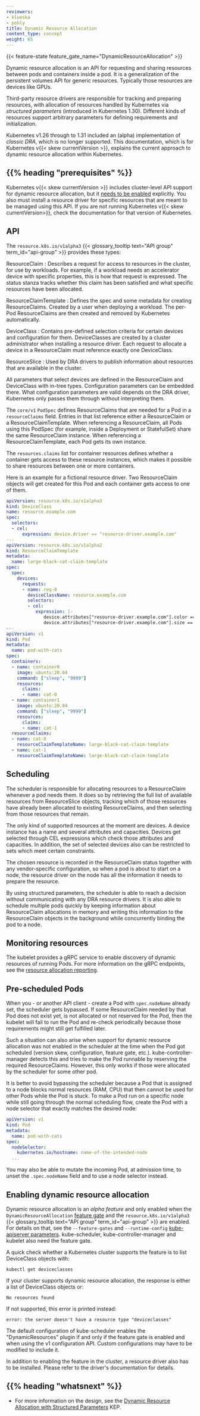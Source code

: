```yaml
---
reviewers:
- klueska
- pohly
title: Dynamic Resource Allocation
content_type: concept
weight: 65
---
```


<!-- overview -->

{{< feature-state feature_gate_name="DynamicResourceAllocation" >}}

Dynamic resource allocation is an API for requesting and sharing resources
between pods and containers inside a pod. It is a generalization of the
persistent volumes API for generic resources. Typically those resources
are devices like GPUs.

Third-party resource drivers are
responsible for tracking and preparing resources, with allocation of
resources handled by Kubernetes via _structured parameters_ (introduced in Kubernetes 1.30).
Different kinds of resources support arbitrary parameters for defining requirements and
initialization.

Kubernetes v1.26 through to 1.31 included an (alpha) implementation of _classic DRA_,
which is no longer supported. This documentation, which is for Kubernetes
v{{< skew currentVersion >}}, explains the current approach to dynamic resource
allocation within Kubernetes.

## {{% heading "prerequisites" %}}

Kubernetes v{{< skew currentVersion >}} includes cluster-level API support for
dynamic resource allocation, but it [needs to be enabled](#enabling-dynamic-resource-allocation)
explicitly. You also must install a resource driver for specific resources that
are meant to be managed using this API. If you are not running Kubernetes
v{{< skew currentVersion>}}, check the documentation for that version of Kubernetes.

<!-- body -->

## API

The `resource.k8s.io/v1alpha3`
{{< glossary_tooltip text="API group" term_id="api-group" >}} provides these types:

ResourceClaim
: Describes a request for access to resources in the cluster,
  for use by workloads. For example, if a workload needs an accelerator device
  with specific properties, this is how that request is expressed. The status
  stanza tracks whether this claim has been satisfied and what specific
  resources have been allocated.

ResourceClaimTemplate
: Defines the spec and some metadata for creating
  ResourceClaims. Created by a user when deploying a workload.
  The per-Pod ResourceClaims are then created and removed by Kubernetes
  automatically.

DeviceClass
: Contains pre-defined selection criteria for certain devices and
  configuration for them. DeviceClasses are created by a cluster administrator
  when installing a resource driver. Each request to allocate a device
  in a ResourceClaim must reference exactly one DeviceClass.

ResourceSlice
: Used by DRA drivers to publish information about resources
  that are available in the cluster.

All parameters that select devices are defined in the ResourceClaim and
DeviceClass with in-tree types. Configuration parameters can be embedded there.
What configuration parameters are valid depends on the DRA driver, Kubernetes
only passes them through without interpreting them.

The `core/v1` `PodSpec` defines ResourceClaims that are needed for a Pod in a
`resourceClaims` field. Entries in that list reference either a ResourceClaim
or a ResourceClaimTemplate. When referencing a ResourceClaim, all Pods using
this PodSpec (for example, inside a Deployment or StatefulSet) share the same
ResourceClaim instance. When referencing a ResourceClaimTemplate, each Pod gets
its own instance.

The `resources.claims` list for container resources defines whether a container gets
access to these resource instances, which makes it possible to share resources
between one or more containers.

Here is an example for a fictional resource driver. Two ResourceClaim objects
will get created for this Pod and each container gets access to one of them.

```yaml
apiVersion: resource.k8s.io/v1alpha3
kind: DeviceClass
name: resource.example.com
spec:
  selectors:
  - cel:
      expression: device.driver == "resource-driver.example.com"
---
apiVersion: resource.k8s.io/v1alpha2
kind: ResourceClaimTemplate
metadata:
  name: large-black-cat-claim-template
spec:
  spec:
    devices:
      requests:
      - name: req-0
        deviceClassName: resource.example.com
        selectors:
        - cel:
           expression: |-
              device.attributes["resource-driver.example.com"].color == "black" &&
              device.attributes["resource-driver.example.com"].size == "large"
–--
apiVersion: v1
kind: Pod
metadata:
  name: pod-with-cats
spec:
  containers:
  - name: container0
    image: ubuntu:20.04
    command: ["sleep", "9999"]
    resources:
      claims:
      - name: cat-0
  - name: container1
    image: ubuntu:20.04
    command: ["sleep", "9999"]
    resources:
      claims:
      - name: cat-1
  resourceClaims:
  - name: cat-0
    resourceClaimTemplateName: large-black-cat-claim-template
  - name: cat-1
    resourceClaimTemplateName: large-black-cat-claim-template
```

## Scheduling

The scheduler is responsible for allocating resources to a ResourceClaim whenever a pod needs
them. It does so by retrieving the full list of available resources from
ResourceSlice objects, tracking which of those resources have already been
allocated to existing ResourceClaims, and then selecting from those resources
that remain.

The only kind of supported resources at the moment are devices. A device
instance has a name and several attributes and capacities. Devices get selected
through CEL expressions which check those attributes and capacities. In
addition, the set of selected devices also can be restricted to sets which meet
certain constraints.

The chosen resource is recorded in the ResourceClaim status together with any
vendor-specific configuration, so when a pod is about to start on a node, the
resource driver on the node has all the information it needs to prepare the
resource.

By using structured parameters, the scheduler is able to reach a decision
without communicating with any DRA resource drivers. It is also able to
schedule multiple pods quickly by keeping information about ResourceClaim
allocations in memory and writing this information to the ResourceClaim objects
in the background while concurrently binding the pod to a node.

## Monitoring resources

The kubelet provides a gRPC service to enable discovery of dynamic resources of
running Pods. For more information on the gRPC endpoints, see the
[resource allocation reporting](/docs/concepts/extend-kubernetes/compute-storage-net/device-plugins/#monitoring-device-plugin-resources).

## Pre-scheduled Pods

When you - or another API client - create a Pod with `spec.nodeName` already set, the scheduler gets bypassed.
If some ResourceClaim needed by that Pod does not exist yet, is not allocated
or not reserved for the Pod, then the kubelet will fail to run the Pod and
re-check periodically because those requirements might still get fulfilled
later.

Such a situation can also arise when support for dynamic resource allocation
was not enabled in the scheduler at the time when the Pod got scheduled
(version skew, configuration, feature gate, etc.). kube-controller-manager
detects this and tries to make the Pod runnable by reserving the required
ResourceClaims. However, this only works if those were allocated by
the scheduler for some other pod.

It is better to avoid bypassing the scheduler because a Pod that is assigned to a node
blocks normal resources (RAM, CPU) that then cannot be used for other Pods
while the Pod is stuck. To make a Pod run on a specific node while still going
through the normal scheduling flow, create the Pod with a node selector that
exactly matches the desired node:

```yaml
apiVersion: v1
kind: Pod
metadata:
  name: pod-with-cats
spec:
  nodeSelector:
    kubernetes.io/hostname: name-of-the-intended-node
  ...
```

You may also be able to mutate the incoming Pod, at admission time, to unset
the `.spec.nodeName` field and to use a node selector instead.

## Enabling dynamic resource allocation

Dynamic resource allocation is an *alpha feature* and only enabled when the
`DynamicResourceAllocation` [feature gate](/docs/reference/command-line-tools-reference/feature-gates/)
and the `resource.k8s.io/v1alpha3` {{< glossary_tooltip text="API group" term_id="api-group" >}}
are enabled. For details on that, see the `--feature-gates` and `--runtime-config`
[kube-apiserver parameters](/docs/reference/command-line-tools-reference/kube-apiserver/).
kube-scheduler, kube-controller-manager and kubelet also need the feature gate.

A quick check whether a Kubernetes cluster supports the feature is to list
DeviceClass objects with:

```shell
kubectl get deviceclasses
```

If your cluster supports dynamic resource allocation, the response is either a
list of DeviceClass objects or:

```
No resources found
```

If not supported, this error is printed instead:

```
error: the server doesn't have a resource type "deviceclasses"
```

The default configuration of kube-scheduler enables the "DynamicResources"
plugin if and only if the feature gate is enabled and when using
the v1 configuration API. Custom configurations may have to be modified to
include it.

In addition to enabling the feature in the cluster, a resource driver also has to
be installed. Please refer to the driver's documentation for details.

## {{% heading "whatsnext" %}}

- For more information on the design, see the
  [Dynamic Resource Allocation with Structured Parameters](https://github.com/kubernetes/enhancements/tree/master/keps/sig-node/4381-dra-structured-parameters)
  KEP.
